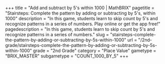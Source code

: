 +++
title = "Add and subtract by 5's within 1000 | MathBRIX"
pagetitle = "Stairsteps: Complete the pattern by adding or subtracting by 5's, within 1000"
description = "In this game, students learn to skip count by 5's and recognize patterns in a series of numbers. Play online or get the app free!"
pagedescription = "In this game, students learn to skip count by 5's and recognize patterns in a series of numbers."
slug = "stairsteps-complete-the-pattern-by-adding-or-subtracting-by-5s-within-1000"
url = "/2nd-grade/stairsteps-complete-the-pattern-by-adding-or-subtracting-by-5s-within-1000"
grade = "2nd Grade"
category = "Place Value"
gametype = "BRIX_MASTER"
subgametype = "COUNT_1000_BY_5"
+++